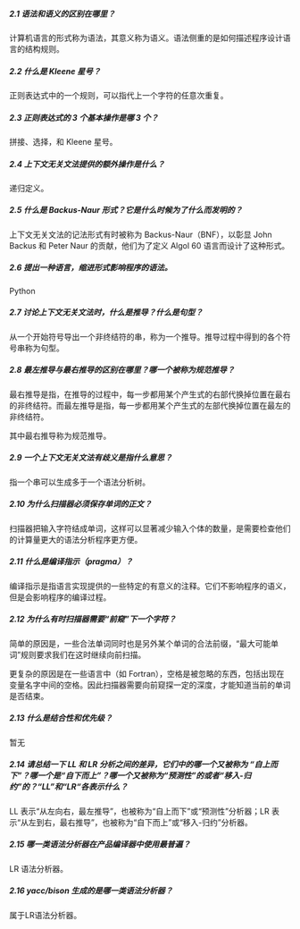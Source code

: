##### 2.1 语法和语义的区别在哪里？

计算机语言的形式称为语法，其意义称为语义。语法侧重的是如何描述程序设计语言的结构规则。

##### 2.2 什么是 Kleene 星号？

正则表达式中的一个规则，可以指代上一个字符的任意次重复。

##### 2.3 正则表达式的 3 个基本操作是哪 3 个？

拼接、选择，和 Kleene 星号。

##### 2.4 上下文无关文法提供的额外操作是什么？

递归定义。

##### 2.5 什么是 Backus-Naur 形式？它是什么时候为了什么而发明的？

上下文无关文法的记法形式有时被称为 Backus-Naur（BNF），以彰显 John Backus 和 Peter Naur 的贡献，他们为了定义 Algol 60 语言而设计了这种形式。

##### 2.6 提出一种语言，缩进形式影响程序的语法。

Python

##### 2.7 讨论上下文无关文法时，什么是推导？什么是句型？

从一个开始符号导出一个非终结符的串，称为一个推导。推导过程中得到的各个符号串称为句型。

##### 2.8 最左推导与最右推导的区别在哪里？哪一个被称为规范推导？

最右推导是指，在推导的过程中，每一步都用某个产生式的右部代换掉位置在最右的非终结符。而最左推导是指，每一步都用某个产生式的左部代换掉位置在最左的非终结符。

其中最右推导称为规范推导。

##### 2.9 一个上下文无关文法有歧义是指什么意思？

指一个串可以生成多于一个语法分析树。

##### 2.10 为什么扫描器必须保存单词的正文？

扫描器把输入字符结成单词，这样可以显著减少输入个体的数量，是需要检查他们的计算量更大的语法分析程序更方便。

##### 2.11 什么是编译指示（pragma）？

编译指示是指语言实现提供的一些特定的有意义的注释。它们不影响程序的语义，但是会影响程序的编译过程。

##### 2.12 为什么有时扫描器需要“前窥”下一个字符？

简单的原因是，一些合法单词同时也是另外某个单词的合法前缀，“最大可能单词”规则要求我们在这时继续向前扫描。

更复杂的原因是在一些语言中（如 Fortran），空格是被忽略的东西，包括出现在变量名字中间的空格。因此扫描器需要向前窥探一定的深度，才能知道当前的单词是否结束。

##### 2.13 什么是结合性和优先级？

暂无

##### 2.14 请总结一下 LL 和 LR 分析之间的差异，它们中的哪一个又被称为 “自上而下”？哪一个是“自下而上”？哪一个又被称为“预测性”的或者“移入-归约”的？“LL”和“LR“各表示什么？

LL 表示“从左向右，最左推导”，也被称为“自上而下”或“预测性”分析器；LR 表示“从左到右，最右推导”，也被称为“自下而上”或“移入-归约”分析器。

##### 2.15 哪一类语法分析器在产品编译器中使用最普遍？

LR 语法分析器。

##### 2.16 yacc/bison 生成的是哪一类语法分析器？

属于LR语法分析器。

